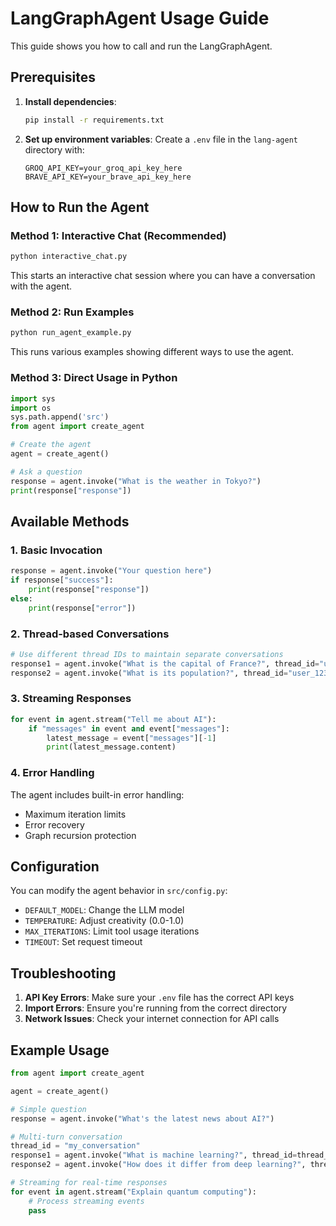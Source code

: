 # LangGraphAgent Usage Guide

This guide shows you how to call and run the LangGraphAgent.

## Prerequisites

1. **Install dependencies**:
   ```bash
   pip install -r requirements.txt
   ```

2. **Set up environment variables**:
   Create a `.env` file in the `lang-agent` directory with:
   ```
   GROQ_API_KEY=your_groq_api_key_here
   BRAVE_API_KEY=your_brave_api_key_here
   ```

## How to Run the Agent

### Method 1: Interactive Chat (Recommended)
```bash
python interactive_chat.py
```
This starts an interactive chat session where you can have a conversation with the agent.

### Method 2: Run Examples
```bash
python run_agent_example.py
```
This runs various examples showing different ways to use the agent.

### Method 3: Direct Usage in Python
```python
import sys
import os
sys.path.append('src')
from agent import create_agent

# Create the agent
agent = create_agent()

# Ask a question
response = agent.invoke("What is the weather in Tokyo?")
print(response["response"])
```

## Available Methods

### 1. Basic Invocation
```python
response = agent.invoke("Your question here")
if response["success"]:
    print(response["response"])
else:
    print(response["error"])
```

### 2. Thread-based Conversations
```python
# Use different thread IDs to maintain separate conversations
response1 = agent.invoke("What is the capital of France?", thread_id="user_123")
response2 = agent.invoke("What is its population?", thread_id="user_123")
```

### 3. Streaming Responses
```python
for event in agent.stream("Tell me about AI"):
    if "messages" in event and event["messages"]:
        latest_message = event["messages"][-1]
        print(latest_message.content)
```

### 4. Error Handling
The agent includes built-in error handling:
- Maximum iteration limits
- Error recovery
- Graph recursion protection

## Configuration

You can modify the agent behavior in `src/config.py`:
- `DEFAULT_MODEL`: Change the LLM model
- `TEMPERATURE`: Adjust creativity (0.0-1.0)
- `MAX_ITERATIONS`: Limit tool usage iterations
- `TIMEOUT`: Set request timeout

## Troubleshooting

1. **API Key Errors**: Make sure your `.env` file has the correct API keys
2. **Import Errors**: Ensure you're running from the correct directory
3. **Network Issues**: Check your internet connection for API calls

## Example Usage

```python
from agent import create_agent

agent = create_agent()

# Simple question
response = agent.invoke("What's the latest news about AI?")

# Multi-turn conversation
thread_id = "my_conversation"
response1 = agent.invoke("What is machine learning?", thread_id=thread_id)
response2 = agent.invoke("How does it differ from deep learning?", thread_id=thread_id)

# Streaming for real-time responses
for event in agent.stream("Explain quantum computing"):
    # Process streaming events
    pass
``` 